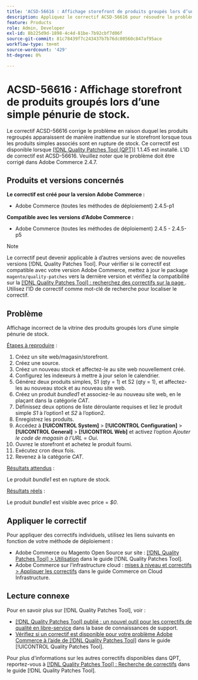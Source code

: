 ```yaml
---
title: 'ACSD-56616 : Affichage storefront de produits groupés lors d’une simple pénurie de stock'
description: Appliquez le correctif ACSD-56616 pour résoudre le problème Adobe Commerce en raison duquel les produits regroupés apparaissent de manière inattendue sur le storefront lorsque tous les produits simples associés sont en rupture de stock.
feature: Products
role: Admin, Developer
exl-id: 8b225d9d-1898-4c4d-81be-7b92cbf7d06f
source-git-commit: 81c78439f7c243437b7b76dc80560c847af95ace
workflow-type: tm+mt
source-wordcount: '429'
ht-degree: 0%

---
```


# ACSD-56616 : Affichage storefront de produits groupés lors d’une simple pénurie de stock.

Le correctif ACSD-56616 corrige le problème en raison duquel les produits regroupés apparaissent de manière inattendue sur le storefront lorsque tous les produits simples associés sont en rupture de stock. Ce correctif est disponible lorsque [[!DNL Quality Patches Tool (QPT)]](https://experienceleague.adobe.com/en/docs/commerce-knowledge-base/kb/announcements/commerce-announcements/magento-quality-patches-released-new-tool-to-self-serve-quality-patches) 1.1.45 est installé. L’ID de correctif est ACSD-56616. Veuillez noter que le problème doit être corrigé dans Adobe Commerce 2.4.7.

## Produits et versions concernés

**Le correctif est créé pour la version Adobe Commerce :**

* Adobe Commerce (toutes les méthodes de déploiement) 2.4.5-p1

**Compatible avec les versions d’Adobe Commerce :**

* Adobe Commerce (toutes les méthodes de déploiement) 2.4.5 - 2.4.5-p5

>[!NOTE]
>
>Le correctif peut devenir applicable à d’autres versions avec de nouvelles versions [!DNL Quality Patches Tool]. Pour vérifier si le correctif est compatible avec votre version Adobe Commerce, mettez à jour le package `magento/quality-patches` vers la dernière version et vérifiez la compatibilité sur la [[!DNL Quality Patches Tool] : recherchez des correctifs sur la page ](https://experienceleague.adobe.com/tools/commerce-quality-patches/index.html). Utilisez l’ID de correctif comme mot-clé de recherche pour localiser le correctif.

## Problème

Affichage incorrect de la vitrine des produits groupés lors d’une simple pénurie de stock.

<u>Étapes à reproduire</u> :

1. Créez un site web/magasin/storefront.
1. Créez une source.
1. Créez un nouveau stock et affectez-le au site web nouvellement créé.
1. Configurez les indexeurs à mettre à jour selon le calendrier.
1. Générez deux produits simples, S1 (qty = 1) et S2 (qty = 1), et affectez-les au nouveau stock et au nouveau site web.
1. Créez un produit *bundled1* et associez-le au nouveau site web, en le plaçant dans la catégorie *CAT*.
1. Définissez deux options de liste déroulante requises et liez le produit simple *S1* à l’option1 et *S2* à l’option2.
1. Enregistrez les produits.
1. Accédez à **[!UICONTROL System]** > **[!UICONTROL Configuration]** > **[!UICONTROL General]** > **[!UICONTROL Web]** et activez l’option *Ajouter le code de magasin à l’URL* = *Oui*.
1. Ouvrez le storefront et achetez le produit fourni.
1. Exécutez cron deux fois.
1. Revenez à la catégorie *CAT*.

<u>Résultats attendus</u> :

Le produit *bundle1* est en rupture de stock.

<u>Résultats réels</u> :

Le produit *bundle1* est visible avec price = *$0*.

## Appliquer le correctif

Pour appliquer des correctifs individuels, utilisez les liens suivants en fonction de votre méthode de déploiement :

* Adobe Commerce ou Magento Open Source sur site : [[!DNL Quality Patches Tool] > Utilisation](/help/tools/quality-patches-tool/usage.md) dans le guide [!DNL Quality Patches Tool].
* Adobe Commerce sur l’infrastructure cloud : [mises à niveau et correctifs > Appliquer les correctifs](https://experienceleague.adobe.com/docs/commerce-cloud-service/user-guide/develop/upgrade/apply-patches.html) dans le guide Commerce on Cloud Infrastructure.

## Lecture connexe

Pour en savoir plus sur [!DNL Quality Patches Tool], voir :

* [[!DNL Quality Patches Tool] publié : un nouvel outil pour les correctifs de qualité en libre-service](https://experienceleague.adobe.com/en/docs/commerce-knowledge-base/kb/announcements/commerce-announcements/magento-quality-patches-released-new-tool-to-self-serve-quality-patches) dans la base de connaissances de support.
* [Vérifiez si un correctif est disponible pour votre problème Adobe Commerce à l’aide de  [!DNL Quality Patches Tool]](/help/tools/quality-patches-tool/patches-available-in-qpt/check-patch-for-magento-issue-with-magento-quality-patches.md) dans le guide [!UICONTROL Quality Patches Tool].


Pour plus d&#39;informations sur les autres correctifs disponibles dans QPT, reportez-vous à [[!DNL Quality Patches Tool] : Recherche de correctifs](https://experienceleague.adobe.com/tools/commerce-quality-patches/index.html) dans le guide [!DNL Quality Patches Tool].
